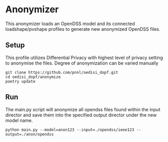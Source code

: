 # Anonymizer

This anonymizer loads an OpenDSS model and its connected loadshape/pvshape profiles to generate new anonymized OpenDSS files. 

## Setup

This profile utilizes Differential Privacy with highest level of privacy setting to anonymise the files. Degree of anonymization can be varied manually

```shell
git clone https://github.com/pnnl/oedisi_dopf.git
cd oedisi_dopf/anonymize
poetry update
```

## Run
The main.py script will anonymize all opendss files found within the input director and save them into the specified output director under the new model name.

```shell
python main.py --model=anon123 --input=./opendss/ieee123 --output=./anon/opendss
```
